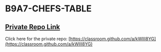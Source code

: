 # B9A7-CHEFS-TABLE


## [ Private Repo Link](https://classroom.github.com/a/kWIlI8YG)

Click here for the private repo: [https://classroom.github.com/a/kWIlI8YG](https://classroom.github.com/a/kWIlI8YG)
